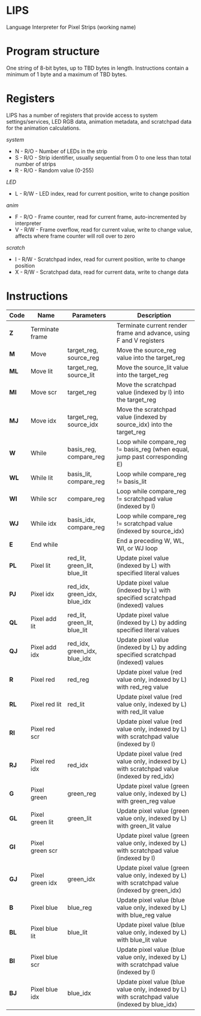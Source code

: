 # LIPS
Language Interpreter for Pixel Strips (working name)

# Program structure

One string of 8-bit bytes, up to TBD bytes in length. Instructions contain a minimum of 1 byte and a maximum of TBD bytes.

# Registers

LIPS has a number of registers that provide access to system settings/services, LED RGB data, animation metadata, and scratchpad data for the animation calculations.

_system_

* N - R/O - Number of LEDs in the strip
* S - R/O - Strip identifier, usually sequential from 0 to one less than total number of strips
* R - R/O - Random value (0-255)

_LED_

* L - R/W - LED index, read for current position, write to change position

_anim_

* F - R/O - Frame counter, read for current frame, auto-incremented by interpreter
* V - R/W - Frame overflow, read for current value, write to change value, affects where frame counter will roll over to zero

_scratch_

* I - R/W - Scratchpad index, read for current position, write to change position
* X - R/W - Scratchpad data, read for current data, write to change data

# Instructions

Code | Name | Parameters | Description
---- | ---- | ---------- | -----------
**Z**  | Terminate frame | | Terminate current render frame and advance, using F and V registers
**M**  | Move | target_reg, source_reg | Move the source_reg value into the target_reg
**ML** | Move lit | target_reg, source_lit | Move the source_lit value into the target_reg
**MI** | Move scr | target_reg | Move the scratchpad value (indexed by I) into the target_reg
**MJ** | Move idx | target_reg, source_idx | Move the scratchpad value (indexed by source_idx) into the target_reg
**W**  | While | basis_reg, compare_reg | Loop while compare_reg != basis_reg (when equal, jump past corresponding E)
**WL** | While lit | basis_lit, compare_reg | Loop while compare_reg != basis_lit
**WI** | While scr | compare_reg | Loop while compare_reg != scratchpad value (indexed by I)
**WJ** | While idx | basis_idx, compare_reg | Loop while compare_reg != scratchpad value (indexed by source_idx)
**E**  | End while | | End a preceding W, WL, WI, or WJ loop
**PL** | Pixel lit | red_lit, green_lit, blue_lit | Update pixel value (indexed by L) with specified literal values
**PJ** | Pixel idx | red_idx, green_idx, blue_idx | Update pixel value (indexed by L) with specified scratchpad (indexed) values
**QL** | Pixel add lit | red_lit, green_lit, blue_lit | Update pixel value (indexed by L) by adding specified literal values
**QJ** | Pixel add idx | red_idx, green_idx, blue_idx | Update pixel value (indexed by L) by adding specified scratchpad (indexed) values
**R**  | Pixel red | red_reg | Update pixel value (red value only, indexed by L) with red_reg value
**RL** | Pixel red lit | red_lit | Update pixel value (red value only, indexed by L) with red_lit value
**RI** | Pixel red scr | | Update pixel value (red value only, indexed by L) with scratchpad value (indexed by I)
**RJ** | Pixel red idx | red_idx | Update pixel value (red value only, indexed by L) with scratchpad value (indexed by red_idx)
**G**  | Pixel green | green_reg | Update pixel value (green value only, indexed by L) with green_reg value
**GL** | Pixel green lit | green_lit | Update pixel value (green value only, indexed by L) with green_lit value
**GI** | Pixel green scr | | Update pixel value (green value only, indexed by L) with scratchpad value (indexed by I)
**GJ** | Pixel green idx | green_idx | Update pixel value (green value only, indexed by L) with scratchpad value (indexed by green_idx)
**B**  | Pixel blue | blue_reg | Update pixel value (blue value only, indexed by L) with blue_reg value
**BL** | Pixel blue lit | blue_lit | Update pixel value (blue value only, indexed by L) with blue_lit value
**BI** | Pixel blue scr | | Update pixel value (blue value only, indexed by L) with scratchpad value (indexed by I)
**BJ** | Pixel blue idx | blue_idx | Update pixel value (blue value only, indexed by L) with scratchpad value (indexed by blue_idx)
